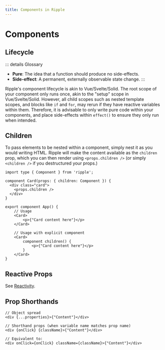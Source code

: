 ```yaml
---
title: Components in Ripple
---
```


# Components

## Lifecycle

::: details Glossary

- **Pure**: The idea that a function should produce no side-effects.
- **Side-effect**: A permanent, externally observable state change.
  :::

Ripple's component lifecycle is akin to Vue/Svelte/Solid. The root scope of your
component only runs once, akin to the "setup" scope in Vue/Svelte/Solid. However,
all child scopes such as nested template scopes, and blocks like `if` and `for`,
may rerun if they have reactive variables within them. Therefore, it is
advisable to only write pure code within your components, and place side-effects
within `effect()` to ensure they only run when intended.

## Children

To pass elements to be nested within a component, simply nest it as you would
writing HTML. Ripple will make the content available as the `children` prop,
which you can then render using `<props.children />` (or simply `<children />`
if you destructured your props.)

```ripple
import type { Component } from 'ripple';

component Card(props: { children: Component }) {
  <div class="card">
    <props.children />
  </div>
}

export component App() {
	// Usage
	<Card>
		<p>{"Card content here"}</p>
	</Card>

	// Usage with explicit component
	<Card>
		component children() {
			<p>{"Card content here"}</p>
		}
	</Card>
}
```

## Reactive Props

See [Reactivity](/docs/guide/reactivity#Props-and-Attributes).

## Prop Shorthands

```ripple
// Object spread
<div {...properties}>{"Content"}</div>

// Shorthand props (when variable name matches prop name)
<div {onClick} {className}>{"Content"}</div>

// Equivalent to:
<div onClick={onClick} className={className}>{"Content"}</div>
```
